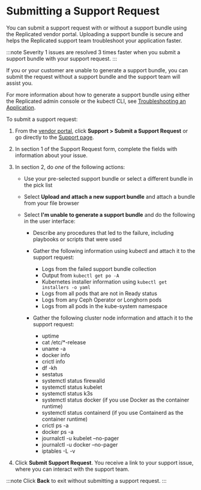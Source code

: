 # Submitting a Support Request

You can submit a support request with or without a support bundle using the Replicated vendor portal. Uploading a support bundle is secure and helps the Replicated support team troubleshoot your application faster.

:::note
Severity 1 issues are resolved 3 times faster when you submit a support bundle with your support request.
:::

If you or your customer are unable to generate a support bundle, you can submit the request without a support bundle and the support team will assist you.

For more information about how to generate a support bundle using either the Replicated admin console or the kubectl CLI, see [Troubleshooting an Application](https://docs.replicated.com/enterprise/troubleshooting-an-app).

To submit a support request:

1. From the [vendor portal](https://vendor.replicated.com), click **Support > Submit a Support Request** or go directly to the [Support page](https://vendor.replicated.com/support).

1. In section 1 of the Support Request form, complete the fields with information about your issue.

1. In section 2, do _one_ of the following actions:

    - Use your pre-selected support bundle or select a different bundle in the pick list
    - Select **Upload and attach a new support bundle** and attach a bundle from your file browser
    - Select **I'm unable to generate a support bundle** and do the following in the user interface:

      - Describe any procedures that led to the failure, including playbooks or scripts that were used

      - Gather the following information using kubectl and attach it to the support request:
        - Logs from the failed support bundle collection
        - Output from `kubectl get po -A`
        - Kubernetes installer information using `kubectl get installers -o yaml`
        - Logs from all pods that are not in Ready status
        - Logs from any Ceph Operator or Longhorn  pods
        - Logs from all pods in the kube-system namespace

      - Gather the following cluster node information and attach it to the support request:
        - uptime
        - cat /etc/*-release
        - uname -a
        - docker info
        - crictl info
        - df -kh
        - sestatus
        - systemctl status firewalld
        - systemctl status kubelet
        - systemctl status k3s
        - systemctl status docker (if you use Docker as the container runtime)
        - systemctl status containerd (if you use Containerd as the container runtime)
        - crictl ps -a
        - docker ps -a
        - journalctl -u kubelet –no-pager
        - journalctl -u docker –no-pager
        - iptables -L -v

1. Click **Submit Support Request**. You receive a link to your support issue, where you can interact with the support team.

  :::note
  Click **Back** to exit without submitting a support request.
  :::

